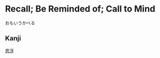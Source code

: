 # Recall; Be Reminded of; Call to Mind
おもいうかべる

## Kanji
[思](../Kanji/kanji-dict/思.md)[浮](../Kanji/kanji-dict/浮.md)